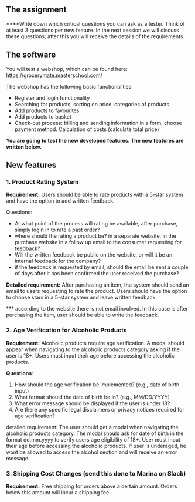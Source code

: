 ## The assignment

****Write down which critical questions you can ask as a tester. Think of at least 3 questions per new feature. In the next session we will discuss these questions; after this you will receive the details of the requirements. 

## **The software**

You will test a webshop, which can be found here: https://grocerymate.masterschool.com/

The webshop has the following basic functionalities:

- Register and login functionality
- Searching for products, sorting on price, categories of products
- Add products to favourites
- Add products to basket
- Check-out process: billing and sending information in a form, choose payment method. Calculation of costs (calculate total price)

**You are going to test the new developed features. The new features are written below.**

## New features

### **1. Product Rating System**

**Requirement:** Users should be able to rate products with a 5-star system and have the option to add written feedback.

Questions:

- At what point of the process will rating be available, after purchase, simply login in to rate a past order?
- where should the rating a product be? in a separate website, in the purchase website in a follow up email to the consumer requesting for feedback?
- Will the written feedback be public on the website, or will it be an internal feedback for the company?
- if the feedback is requested by email, should the email be sent a couple of days after it has been confirmed the user received the purchase?

**Detailed requirement:** After purchasing an item, the system should send an email to users requesting to rate the product. Users should have the option to choose stars in a 5-star system and leave written feedback.

*** according to the website there is not email involved. In this case is after purchasing the item, user should be able to write the feedback. 

### **2. Age Verification for Alcoholic Products**

**Requirement:** Alcoholic products require age verification. A modal should appear when navigating to the alcoholic products category asking if the user is 18+. Users must input their age before accessing the alcoholic products.

**Questions**:

1. How should the age verification be implemented? (e.g., date of birth input)
2. What format should the date of birth be in? (e.g., MM/DD/YYYY)
3. What error message should be displayed if the user is under 18?
4. Are there any specific legal disclaimers or privacy notices required for age verification?

detailed requirement: The user should get a modal when navigating the alcoholic products category. The modal should ask for date of birth in the format dd.mm.yyyy to verify users age eligibility of 18+. User must input their age before accessing the alcoholic products. If user is underaged, he wont be allowed to access the alcohol section and will receive an error message.

### **3. Shipping Cost Changes (send this done to Marina on Slack)**

**Requirement:** Free shipping for orders above a certain amount. Orders below this amount will incur a shipping fee.
